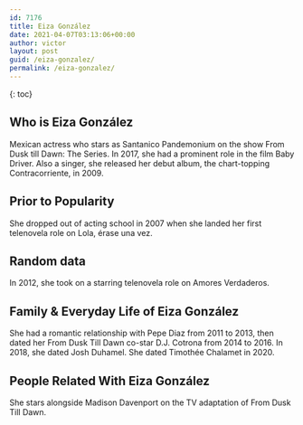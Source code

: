 ```yaml
---
id: 7176
title: Eiza González
date: 2021-04-07T03:13:06+00:00
author: victor
layout: post
guid: /eiza-gonzalez/
permalink: /eiza-gonzalez/
---
```



{: toc}


## Who is Eiza González



Mexican actress who stars as Santanico Pandemonium on the show From Dusk till Dawn: The Series. In 2017, she had a prominent role in the film Baby Driver. Also a singer, she released her debut album, the chart-topping Contracorriente, in 2009. 

                
                
                
## Prior to Popularity



She dropped out of acting school in 2007 when she landed her first telenovela role on Lola, érase una vez.

                
                
                
## Random data



In 2012, she took on a starring telenovela role on Amores Verdaderos.

                
                
                
## Family & Everyday Life of Eiza González



She had a romantic relationship with Pepe Diaz from 2011 to 2013, then dated her From Dusk Till Dawn co-star D.J. Cotrona from 2014 to 2016. In 2018, she dated Josh Duhamel. She dated Timothée Chalamet in 2020.

                
                
                
## People Related With Eiza González



She stars alongside Madison Davenport on the TV adaptation of From Dusk Till Dawn.

                
              
            
          
          
          